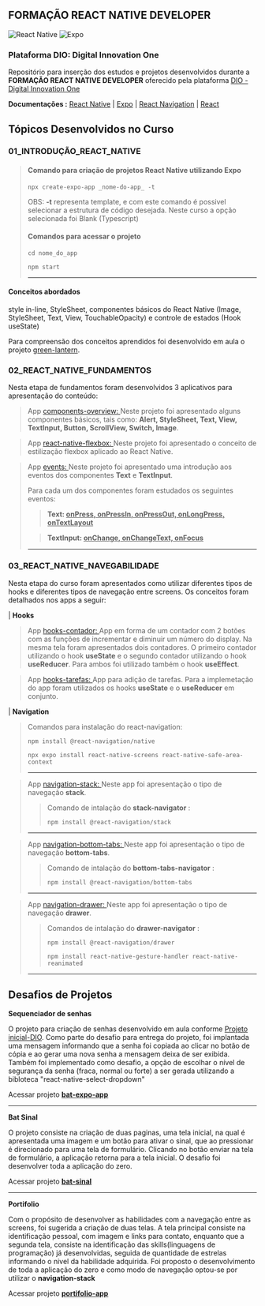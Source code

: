 ## **FORMAÇÃO REACT NATIVE DEVELOPER**
![React Native](https://img.shields.io/badge/react_native-%2320232a.svg?style=for-the-badge&logo=react&logoColor=%2361DAFB)
![Expo](https://img.shields.io/badge/expo-1C1E24?style=for-the-badge&logo=expo&logoColor=#D04A37)
### **Plataforma DIO: Digital Innovation One**

Repositório para inserção dos estudos e projetos desenvolvidos durante a __FORMAÇÃO REACT NATIVE DEVELOPER__ oferecido pela plataforma [DIO - Digital Innovation One](https://www.dio.me)

__Documentações :__
[React Native](https://reactnative.dev/) |
[Expo](https://docs.expo.dev/) |
[React Navigation](https://reactnavigation.org/) |
[React](https://react.dev/)


## **Tópicos Desenvolvidos no Curso**

### 01_INTRODUÇÃO_REACT_NATIVE

>#### Comando para criação de projetos __React Native__ utilizando __Expo__
>
>```
>npx create-expo-app _nome-do-app_ -t  
>```
>
>OBS: **-t** representa template, e com este comando é possivel selecionar a estrutura de código desejada. Neste curso a opção selecionada foi Blank (Typescript) 
>#### Comandos para acessar o projeto 
>```
> cd nome_do_app   
>```
>```
> npm start  
>```
>___


#### Conceitos abordados
style in-line, StyleSheet, componentes básicos do React Native (Image, StyleSheet, Text, View, TouchableOpacity) e controle de estados (Hook useState)

Para compreensão dos conceitos aprendidos foi desenvolvido em aula o projeto [green-lantern](https://github.com/astorti/Formacao-React-Native-Developer-DIO/tree/main/01_REACT_NATIVE_INTRODUCAO/green-lantern). 


### 02_REACT_NATIVE_FUNDAMENTOS

Nesta etapa de fundamentos foram desenvolvidos 3 aplicativos para apresentação do conteúdo:

>App [components-overview: ](https://github.com/astorti/Formacao-React-Native-Developer-DIO/tree/main/02_REACT_NATIVE_FUNDAMENTOS/components-overview) Neste projeto foi apresentado alguns componentes básicos, tais como: __Alert, StyleSheet, Text, View, TextInput, Button, ScrollView, Switch, Image__.

>App [react-native-flexbox: ](https://github.com/astorti/Formacao-React-Native-Developer-DIO/tree/main/02_REACT_NATIVE_FUNDAMENTOS/react-native-flexbox) Neste projeto foi apresentado o conceito de estilização flexbox aplicado ao React Native.

>App [events: ](https://github.com/astorti/Formacao-React-Native-Developer-DIO/tree/main/02_REACT_NATIVE_FUNDAMENTOS/events) Neste projeto foi apresentado uma introdução aos eventos dos componentes __Text__ e __TextInput__. 
>
>Para cada um dos componentes foram estudados os seguintes eventos: 
>>__Text: <u>onPress, onPressIn, onPressOut, onLongPress, onTextLayout</u>__
>
>>__TextInput: <u>onChange, onChangeText, onFocus</u>__
>___

### 03_REACT_NATIVE_NAVEGABILIDADE

Nesta etapa do curso foram apresentados como utilizar diferentes tipos de hooks e diferentes tipos de navegação entre screens. Os conceitos foram detalhados nos apps a seguir:

| __**Hooks**__

>App [hooks-contador: ](https://github.com/astorti/Formacao-React-Native-Developer-DIO/tree/main/03_REACT_NATIVE_NAVEGABILIDADE/hooks-contador) App em forma de um contador com 2 botões com as funções de incrementar e diminuir um número do display. Na mesma tela foram apresentados dois contadores. O primeiro contador utilizando o hook __useState__ e o segundo contador utilizando o hook __useReducer__. Para ambos foi utilizado também o hook __useEffect__.

>App [hooks-tarefas: ](https://github.com/astorti/Formacao-React-Native-Developer-DIO/tree/main/03_REACT_NATIVE_NAVEGABILIDADE/hooks-tarefas) App para adição de tarefas. Para a implemetação do app foram utilizados os hooks __useState__ e o __useReducer__ em conjunto.

| __**Navigation**__

>Comandos para instalação do react-navigation:
>
>```
>npm install @react-navigation/native
>```
>
>
>```
>npx expo install react-native-screens react-native-safe-area-context
>```
>___


>App [navigation-stack: ](https://github.com/astorti/Formacao-React-Native-Developer-DIO/tree/main/03_REACT_NATIVE_NAVEGABILIDADE/navigation-stack) Neste app foi apresentação o tipo de navegação __stack__.
>>Comando de intalação do __stack-navigator__ :
>>```
>>npm install @react-navigation/stack
>>```
>___


>App [navigation-bottom-tabs: ](https://github.com/astorti/Formacao-React-Native-Developer-DIO/tree/main/03_REACT_NATIVE_NAVEGABILIDADE/navigation-bottom-tabs) Neste app foi apresentação o tipo de navegação __bottom-tabs__.
>>Comando de intalação do __bottom-tabs-navigator__ :
>>```
>>npm install @react-navigation/bottom-tabs
>>```
>___

>App [navigation-drawer: ](https://github.com/astorti/Formacao-React-Native-Developer-DIO/tree/main/03_REACT_NATIVE_NAVEGABILIDADE/navigation-drawer) Neste app foi apresentação o tipo de navegação __drawer__.
>>Comandos de intalação do __drawer-navigator__ :
>>```
>>npm install @react-navigation/drawer
>>```
>>```
>>npm install react-native-gesture-handler react-native-reanimated
>>```
>___

## **Desafios de Projetos**

__**Sequenciador de senhas**__

O projeto para criação de senhas desenvolvido em aula conforme [Projeto inicial-DIO](https://github.com/felipeAguiarCode/react-native-bat-pass-generator). Como parte do desafio para entrega do projeto, foi implantada uma mensagem informando que a senha foi copiada ao clicar no botão de cópia e ao gerar uma nova senha a mensagem deixa de ser exibida. Também foi implementado como desafio, a opção de escolhar o nível de segurança da senha (fraca, normal ou forte) a ser gerada utilizando a bibloteca "react-native-select-dropdown"

Acessar projeto [<u>**bat-expo-app**</u>](https://github.com/astorti/Formacao-React-Native-Developer-DIO/tree/main/PROJETOS/bat-expo-app) 

---


__**Bat Sinal**__

O projeto consiste na criação de duas paginas, uma tela inicial, na qual é apresentada uma imagem e um botão para ativar o sinal, que ao pressionar é direcionado para uma tela de formulário. Clicando no botão enviar na tela de formulário, a aplicação retorna para a tela inicial. O desafio foi desenvolver toda a aplicação do zero.

Acessar projeto [<u>**bat-sinal**</u>](https://github.com/astorti/Formacao-React-Native-Developer-DIO/tree/main/PROJETOS/bat-sinal) 

---


__**Portifolio**__

Com o propósito de desenvolver as habilidades com a navegação entre as screens, foi sugerida a criação de duas telas. A tela principal consiste na identificação pessoal, com imagem e links para contato, enquanto que a segunda tela, consiste na identificação das skills(linguagens de programação) já desenvolvidas, seguida de quantidade de estrelas informando o nivel da habilidade adquirida. Foi proposto o desenvolvimento de toda a aplicação do zero e como modo de navegação optou-se por utilizar o __navigation-stack__

Acessar projeto [<u>**portifolio-app**</u>](https://github.com/astorti/Formacao-React-Native-Developer-DIO/tree/main/PROJETOS/portifolio-app) 